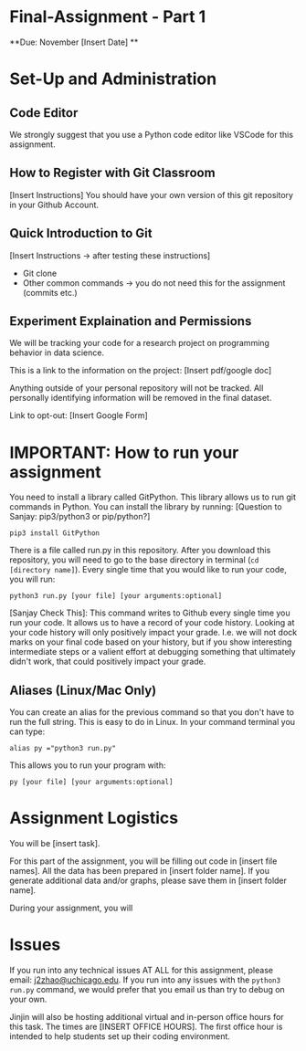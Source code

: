 # Final-Assignment - Part 1
**Due: November [Insert Date] **

# Set-Up and Administration
## Code Editor
We strongly suggest that you use a Python code editor like VSCode for this assignment.

## How to Register with Git Classroom
[Insert Instructions]
You should have your own version of this git repository in your Github Account.

## Quick Introduction to Git
[Insert Instructions -> after testing these instructions]
- Git clone
- Other common commands -> you do not need this for the assignment (commits etc.)

## Experiment Explaination and Permissions
We will be tracking your code for a research project on programming behavior in data science. 

This is a link to the information on the project: [Insert pdf/google doc]

Anything outside of your personal repository will not be tracked. All personally identifying information will be removed in the final dataset.

Link to opt-out: [Insert Google Form]

# IMPORTANT: How to run your assignment
You need to install a library called GitPython. This library allows us to run git commands in Python. You can install the library by running:
[Question to Sanjay: pip3/python3 or pip/python?]

```
pip3 install GitPython
```

There is a file called run.py in this repository. After you download this repository, you will need to go to the base directory in terminal (`cd [directory name]`). Every single time that you would like to run your code, you will run:

```
python3 run.py [your file] [your arguments:optional]

```

[Sanjay Check This]: This command writes to Github every single time you run your code. It allows us to have a record of your code history. Looking at your code history will only positively impact your grade. I.e. we will not dock marks on your final code based on your history, but if you show interesting intermediate steps or a valient effort at debugging something that ultimately didn't work, that could positively impact your grade.

## Aliases (Linux/Mac Only)
You can create an alias for the previous command so that you don't have to run the full string. This is easy to do in Linux. In your command terminal you can type:

```
alias py ="python3 run.py"
```

This allows you to run your program with:

```
py [your file] [your arguments:optional]

```

# Assignment Logistics
You will be [insert task]. 

For this part of the assignment, you will be filling out code in [insert file names]. All the data has been prepared in [insert folder name]. If you generate additional data and/or graphs, please save them in [insert folder name].

During your assignment, you will 
# Issues
If you run into any technical issues AT ALL for this assignment, please email: j2zhao@uchicago.edu. If you run into any issues with the `python3 run.py` command, we would prefer that you email us than try to debug on your own.

Jinjin will also be hosting additional virtual and in-person office hours for this task. The times are [INSERT OFFICE HOURS]. The first office hour is intended to help students set up their coding environment.
